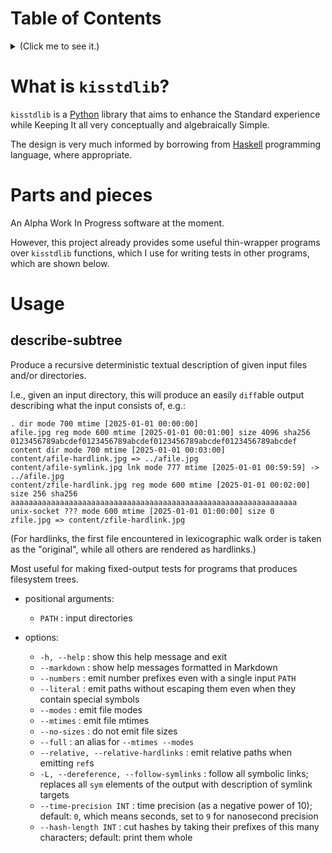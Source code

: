# Table of Contents
<details><summary>(Click me to see it.)</summary>
<ul>
<li><a href="#what-is-kisstdlib" id="toc-what-is-kisstdlib">What is <code>kisstdlib</code>?</a></li>
<li><a href="#parts-and-pieces" id="toc-parts-and-pieces">Parts and pieces</a></li>
<li><a href="#usage" id="toc-usage">Usage</a>
<ul>
<li><a href="#describe-subtree" id="toc-describe-subtree">describe-subtree</a></li>
</ul></li>
</ul>
</details>

# What is `kisstdlib`?

`kisstdlib` is a [Python](https://www.python.org/) library that aims to enhance the Standard experience while Keeping It all very conceptually and algebraically Simple.

The design is very much informed by borrowing from [Haskell](https://www.haskell.org/) programming language, where appropriate.

# <span id="pieces"/>Parts and pieces

An Alpha Work In Progress software at the moment.

However, this project already provides some useful thin-wrapper programs over `kisstdlib` functions, which I use for writing tests in other programs, which are shown below.

# Usage

## describe-subtree

Produce a recursive deterministic textual description of given input files and/or directories.

I.e., given an input directory, this will produce an easily `diff`able output describing what the input consists of, e.g.:

```
. dir mode 700 mtime [2025-01-01 00:00:00]
afile.jpg reg mode 600 mtime [2025-01-01 00:01:00] size 4096 sha256 0123456789abcdef0123456789abcdef0123456789abcdef0123456789abcdef
content dir mode 700 mtime [2025-01-01 00:03:00]
content/afile-hardlink.jpg => ../afile.jpg
content/afile-symlink.jpg lnk mode 777 mtime [2025-01-01 00:59:59] -> ../afile.jpg
content/zfile-hardlink.jpg reg mode 600 mtime [2025-01-01 00:02:00] size 256 sha256 aaaaaaaaaaaaaaaaaaaaaaaaaaaaaaaaaaaaaaaaaaaaaaaaaaaaaaaaaaaaaaaa
unix-socket ??? mode 600 mtime [2025-01-01 01:00:00] size 0
zfile.jpg => content/zfile-hardlink.jpg
```

(For hardlinks, the first file encountered in lexicographic walk order is taken as the "original", while all others are rendered as hardlinks.)

Most useful for making fixed-output tests for programs that produces filesystem trees.

- positional arguments:
  - `PATH`
  : input directories

- options:
  - `-h, --help`
  : show this help message and exit
  - `--markdown`
  : show help messages formatted in Markdown
  - `--numbers`
  : emit number prefixes even with a single input `PATH`
  - `--literal`
  : emit paths without escaping them even when they contain special symbols
  - `--modes`
  : emit file modes
  - `--mtimes`
  : emit file mtimes
  - `--no-sizes`
  : do not emit file sizes
  - `--full`
  : an alias for `--mtimes --modes`
  - `--relative, --relative-hardlinks`
  : emit relative paths when emitting `ref`s
  - `-L, --dereference, --follow-symlinks`
  : follow all symbolic links; replaces all `sym` elements of the output with description of symlink targets
  - `--time-precision INT`
  : time precision (as a negative power of 10); default: `0`, which means seconds, set to `9` for nanosecond precision
  - `--hash-length INT`
  : cut hashes by taking their prefixes of this many characters; default: print them whole

